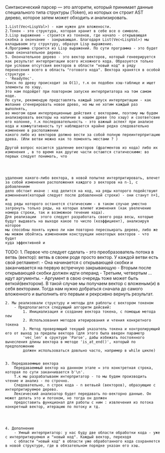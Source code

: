 Синтаксический парсер — это алгоритм, который принимает данные специального типа структуры (Token), из которых он строит AST дерево, которое
затем может обходить и анализировать.

    1.List(Vec<LispVal>) - нам нужен для вложености.
    2.Токен - это структура, которая хранит в себе все о символе.
    3.Lisp выражение - строится из токенов, где начало - открывающая скобка а окончание - закрывающая. Благодаря List(Vec<LispVal>) мы вкладываем эту структуру, образуя Lisp выражение.
    4.Программа строится из Lisp выражений. По сути программа - это будет наше окончательное дерево.
    5. Окончательное дерево - это вектор векторов, который генеерируется как результат интерпритации всего исхожного кода. Образуется только 
    при условии отсутсвия векторов в области "новый код" в ряду перенесения всего в область "готового кода". Вектора хранятся в особой структуре -
    - 'ReadyVec'. 
    Поиск по древу происходит за O(1), т.к он подобен хэш-таблице и ищет элементы по хэшу.
    Это нам подойдет при повторном запуске интерпритатора на том самом коде. 
    По сути, рекомендую представлять каждый запуск интерпритации - как желание сгенерировать новое древо, но мы не хотим каждый раз выполнять,
    во многом одни интерпреционные действия с векторами, поэтому мы будем анализировать векторы на наличие в нашем древе (по хэшу) и соответсвие его колонке, т.к последовательность - это важный аспект при анализе кода и коммутативность тут наблюдается крайне редко следовательно изменение в располажении
    какого либо из векторов должно вести за собой полную переинтерпритацию древа. (Или ветви можно как то поменять местами ? )

    Другой вопрос косается удаление векторов (фрагментов из кода) либо их изменения , в то время как другие части остаются статическимм: во первых следует понимать, что




    удаление какого-либо вектора, в новой попытке интерпритировать, влечет за собой изменения расположения каждого з векторов на n-1, с добавлением 
    дело обстоит иначе : код делится на код, на ряды которого подействуют изменнения(который следует после добавленной строки) - они станут n+1, и 
    код ряды которого останется статическим - в таком случае уместно затронуть только ряды, на которых влияют изменения (как увелечение номера строки, так и возможное течение кода). 
    Для реализации  этого следует разработать своего рода весы, которые будут выдавать на выходе какое то число (коэффициент), анализируя которое
    мы способны понять нужно ли нам повторно пересоьирать дерево, либо же мы можем обойтись изменением конструкции некоторых векторов - что будет 
    куда эффективней и   



TODO: 
    1. Первое что следует сделать - это преобразователь потока в ветвь (вектор): ветвь в своем роде просто вектор. У каждой ветви есть свой 
    регламент: 
        - Она начинается с открывающей скобки и заканчивается на первую встречную закрывающую
        - Вторым после открывающей скобки должен идти операнд 
        - Третьим, четвертым ... идут аргументы.
            - Аргумент в свою очередь тоже может быть веткой(вектором). В такой случае мы получаем вектор с вложеным(и) в себя векторами.
            Тогда нам нужно добраться сначала до самого вложенного и выполнить его первым и рекрсивно вернуть результат.

    2. Мы реализовали структуру и методы для раблоты с вектором токеном
        - Предполагается следующий алгоритм дейсвий:
            1. Инициализация и создание вектора токена, с помощью метода new 
            2. Использования методов итерирования и чтения конкретного токена
            3. Метод проверяющий текущий указатель токена и контролирующий его от выход за пределы вектора (для этого была введен параметр 
            'vec_len' в сруктуре 'Parse', дабы избежать постоянного вычесления длины вектора в методе 'is_at_end()', который по предположению
            должен использоваться довльно часто, например в while цикле)


    3. Передаваеммые вектора 
        Передаваеммый вектор на даннном этапе = это конктретная строка, которая по сути заканчивается b'\n'.
        Т.к мы разрабатываем интерпритатор - то мы будем производить чтение и анализ - по строчно. 
        Следовательно, n строк кода - n ветвьей (векторов), образующие с интерпритируемое дерево.
        Лексический анализатор будет передавать по-векторно данные. Он может делать это и потоком, но тогда он должен 
        предоставить функционал для работы с ним : извлечения из потока конкретный вектор, итерацию по потоку и тд.




    4. Дополнение
        - Умный интерпритатор: у нас буду две области обработки кода - уже с интерпритируемая и "новый код". Каждый вектор, переходя 
        с области "новый код" в области уже обработанного кода сохраняется в новой структуре, где в обязательном порядке указан его хэш.